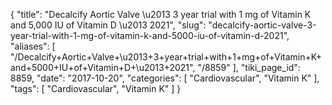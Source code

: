 {
    "title": "Decalcify Aortic Valve \u2013 3 year trial with 1 mg of Vitamin K and 5,000 IU of Vitamin D \u2013 2021",
    "slug": "decalcify-aortic-valve-3-year-trial-with-1-mg-of-vitamin-k-and-5000-iu-of-vitamin-d-2021",
    "aliases": [
        "/Decalcify+Aortic+Valve+\u2013+3+year+trial+with+1+mg+of+Vitamin+K+and+5000+IU+of+Vitamin+D+\u2013+2021",
        "/8859"
    ],
    "tiki_page_id": 8859,
    "date": "2017-10-20",
    "categories": [
        "Cardiovascular",
        "Vitamin K"
    ],
    "tags": [
        "Cardiovascular",
        "Vitamin K"
    ]
}